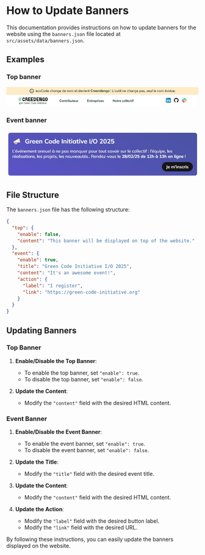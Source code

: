 # How to Update Banners

This documentation provides instructions on how to update banners for the website using the `banners.json` file located at `src/assets/data/banners.json`.

## Examples

### Top banner

![Top banner example](./images/top_banner_example.jpg)

### Event banner

![Event banner example](./images/event_banner_example.jpg)

## File Structure

The `banners.json` file has the following structure:

```json
{
  "top": {
    "enable": false,
    "content": "This banner will be displayed on top of the website."
  },
  "event": {
    "enable": true,
    "title": "Green Code Initiative I/O 2025",
    "content": "It's an awesome event!",
    "action": {
      "label": "I register",
      "link": "https://green-code-initiative.org"
    }
  }
}
```

## Updating Banners

### Top Banner

1. **Enable/Disable the Top Banner**:

   - To enable the top banner, set `"enable": true`.
   - To disable the top banner, set `"enable": false`.

2. **Update the Content**:
   - Modify the `"content"` field with the desired HTML content.

### Event Banner

1. **Enable/Disable the Event Banner**:

   - To enable the event banner, set `"enable": true`.
   - To disable the event banner, set `"enable": false`.

2. **Update the Title**:

   - Modify the `"title"` field with the desired event title.

3. **Update the Content**:

   - Modify the `"content"` field with the desired HTML content.

4. **Update the Action**:
   - Modify the `"label"` field with the desired button label.
   - Modify the `"link"` field with the desired URL.

By following these instructions, you can easily update the banners displayed on the website.
